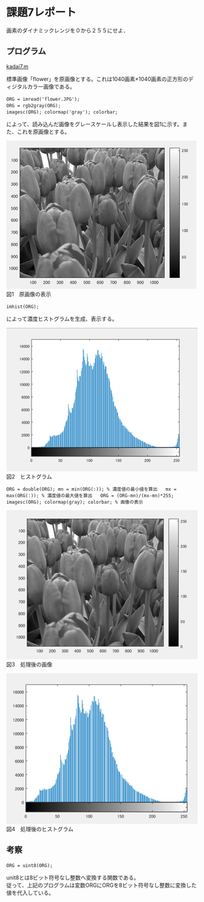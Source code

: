 # 課題7レポート  
画素のダイナミックレンジを０から２５５にせよ．  

## プログラム
[kadai7.m](https://github.com/waka0310mikity/MATLAB-/blob/master/kadai7.m)

標準画像「flower」を原画像とする。これは1040画素×1040画素の正方形のディジタルカラー画像である。

`ORG = imread('flower.JPG');`  
`ORG = rgb2gray(ORG);`  
`imagesc(ORG); colormap('gray'); colorbar;`

によって、読み込んだ画像をグレースケールし表示した結果を図1に示す。また、これを原画像とする。

![原画像の表示](https://github.com/waka0310mikity/MATLAB-/blob/master/images/kadai7IMG1.PNG "原画像の表示")  
図1　原画像の表示

`imhist(ORG);`

によって濃度ヒストグラムを生成、表示する。

![ヒストグラム](https://github.com/waka0310mikity/MATLAB-/blob/master/images/kadai7IMG2.PNG "ヒストグラム")  
図2　ヒストグラム

`ORG = double(ORG);
mn = min(ORG(:)); % 濃度値の最小値を算出  
mx = max(ORG(:)); % 濃度値の最大値を算出  
ORG = (ORG-mn)/(mx-mn)*255;  
imagesc(ORG); colormap(gray); colorbar; % 画像の表示`  

![処理後の画像](https://github.com/waka0310mikity/MATLAB-/blob/master/images/kadai7IMG3.PNG "処理後の画像")  
図3　処理後の画像  

![処理後のヒストグラム](https://github.com/waka0310mikity/MATLAB-/blob/master/images/kadai7IMG4.PNG "処理後のヒストグラム")  
図4　処理後のヒストグラム

## 考察

`ORG = uint8(ORG);`

unit8とは8ビット符号なし整数へ変換する関数である。  
従って、上記のプログラムは変数ORGにORGを8ビット符号なし整数に変換した値を代入している。  
